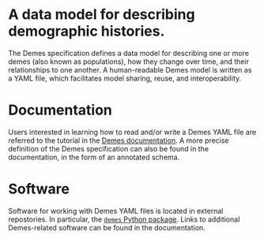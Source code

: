 # A data model for describing demographic histories.

The Demes specification defines a data model for describing one or
more demes (also known as populations), how they change over time, and their
relationships to one another. A human-readable Demes model is written
as a YAML file, which facilitates model sharing, reuse, and interoperability.

# Documentation

Users interested in learning how to read and/or write a Demes YAML file
are referred to the tutorial in the
[Demes documentation](https://popsim-consortium.github.io/demes-spec-docs/).
A more precise definition of the Demes specification can also be found in
the documentation, in the form of an annotated schema.

# Software

Software for working with Demes YAML files is located in external repostories.
In particular, the
[`demes` Python package](https://github.com/popsim-consortium/demes-python).
Links to additional Demes-related software can be found in the documentation.
